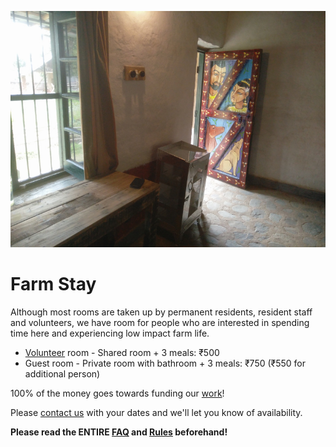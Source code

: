 <!--

Title: Farm Stay

-->

![](/images/room.jpg)

Farm Stay
==

Although most rooms are taken up by permanent residents, resident staff and volunteers, we have room for people who are interested in spending time here and experiencing low impact farm life. 

* [Volunteer](/?p=volunteer) room - Shared room + 3 meals: ₹500
* Guest room - Private room with bathroom + 3 meals: ₹750 (₹550 for additional person) 

100% of the money goes towards funding our [work](/?p=work)!

Please [contact us](/?p=contact) with your dates and we'll let you know of availability.

**Please read the ENTIRE [FAQ](/?p=faq) and [Rules](/?p=rules) beforehand!**


<!--
* camping area, 

-->

